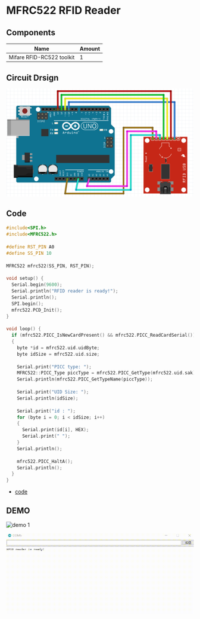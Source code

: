 # MFRC522 RFID Reader

## Components
|Name|Amount|
|-|-|
|Mifare RFID-RC522 toolkit|1|

## Circuit Drsign
![circuit_design](https://github.com/Offliners/Arduino-Projects/blob/main/Projects/010/010_circuit_design.PNG)

## Code
```C++
#include<SPI.h>
#include<MFRC522.h>
 
#define RST_PIN A0
#define SS_PIN 10
 
MFRC522 mfrc522(SS_PIN, RST_PIN);
 
void setup() {
  Serial.begin(9600);
  Serial.println("RFID reader is ready!");
  Serial.println();
  SPI.begin();
  mfrc522.PCD_Init();
}
 
void loop() {
  if (mfrc522.PICC_IsNewCardPresent() && mfrc522.PICC_ReadCardSerial())
  {
    byte *id = mfrc522.uid.uidByte;
    byte idSize = mfrc522.uid.size;
  
    Serial.print("PICC type: ");
    MFRC522::PICC_Type piccType = mfrc522.PICC_GetType(mfrc522.uid.sak);
    Serial.println(mfrc522.PICC_GetTypeName(piccType));
  
    Serial.print("UID Size: ");
    Serial.println(idSize);
  
    Serial.print("id : ");
    for (byte i = 0; i < idSize; i++)
    { 
      Serial.print(id[i], HEX);
      Serial.print(" ");
    }
    Serial.println();
  
    mfrc522.PICC_HaltA();
    Serial.println();
  } 
}
```
* [code](010.ino)

## DEMO
![demo 1](https://github.com/Offliners/Arduino-Projects/blob/main/Projects/010/010_demo_1.gif)

![demo 2](https://github.com/Offliners/Arduino-Projects/blob/main/Projects/010/010_demo_2.gif)
